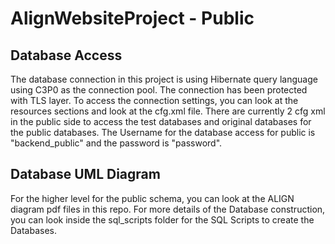 # AlignWebsiteProject - Public



## Database Access

The database connection in this project is using Hibernate query language using
C3P0 as the connection pool. The connection has been protected with TLS layer. To
access the connection settings, you can look at the resources sections and look at
the cfg.xml file. There are currently 2 cfg xml in the public side to access the 
test databases and original databases for the public databases. The Username for
the database access for public is "backend_public" and the password is "password".

## Database UML Diagram

For the higher level for the public schema, you can look at the ALIGN diagram pdf files 
in this repo. For more details of the Database construction, you can look inside the
sql_scripts folder for the SQL Scripts to create the Databases.